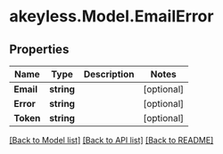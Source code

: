 # akeyless.Model.EmailError

## Properties

Name | Type | Description | Notes
------------ | ------------- | ------------- | -------------
**Email** | **string** |  | [optional] 
**Error** | **string** |  | [optional] 
**Token** | **string** |  | [optional] 

[[Back to Model list]](../README.md#documentation-for-models) [[Back to API list]](../README.md#documentation-for-api-endpoints) [[Back to README]](../README.md)

